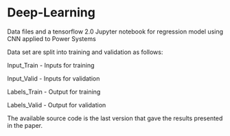 # Deep-Learning
Data files and a tensorflow 2.0 Jupyter notebook for regression model using CNN applied to Power Systems

Data set are split into training and validation as follows:

Input_Train - Inputs for training

Input_Valid - Inputs for validation

Labels_Train - Output for training

Labels_Valid - Output for validation

The available source code is the last version that gave the results presented in the paper.
